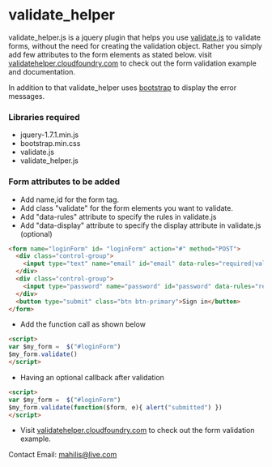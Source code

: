 # validate_helper 
  
  validate_helper.js is a jquery plugin that helps you use [validate.js](http://rickharrison.github.com/validate.js/) to validate forms, without the need for creating the validation object. Rather you simply add few attributes to the form elements as stated below.
  visit [validatehelper.cloudfoundry.com](http://validatehelper.cloudfoundry.com/) to check out the form validation example and documentation.
  
  In addition to that validate_helper uses [bootstrap](http://twitter.github.com/bootstrap/) to display the error messages.

### Libraries required 
* jquery-1.7.1.min.js
* bootstrap.min.css
* validate.js
* validate_helper.js

### Form attributes to be added 

* Add name,id for the form tag. 
* Add class "validate" for the form elements you want to validate. 
* Add "data-rules" attribute to specify the rules in validate.js 
* Add "data-display" attribute to specify the display attribute in validate.js (optional) 

```html
<form name="loginForm" id= "loginForm" action="#" method="POST">
  <div class="control-group">
    <input type="text" name="email" id="email" data-rules="required|valid_email" data-rules="Email" class="validate"><p class="help-block"></p>
  </div>
  <div class="control-group">
    <input type="password" name="password" id="password" data-rules="required" class="validate"><p class="help-block"></p>
  </div>
  <button type="submit" class="btn btn-primary">Sign in</button>
</form> 
```
* Add the function call as shown below 

```html
<script>
var $my_form =  $("#loginForm")
$my_form.validate()
</script>
```

* Having an optional callback after validation 


```html
<script>
var $my_form =  $("#loginForm")
$my_form.validate(function($form, e){ alert("submitted") })
</script>
```

* Visit [validatehelper.cloudfoundry.com](http://validatehelper.cloudfoundry.com/) to check out the form validation example.

Contact Email: mahilis@live.com